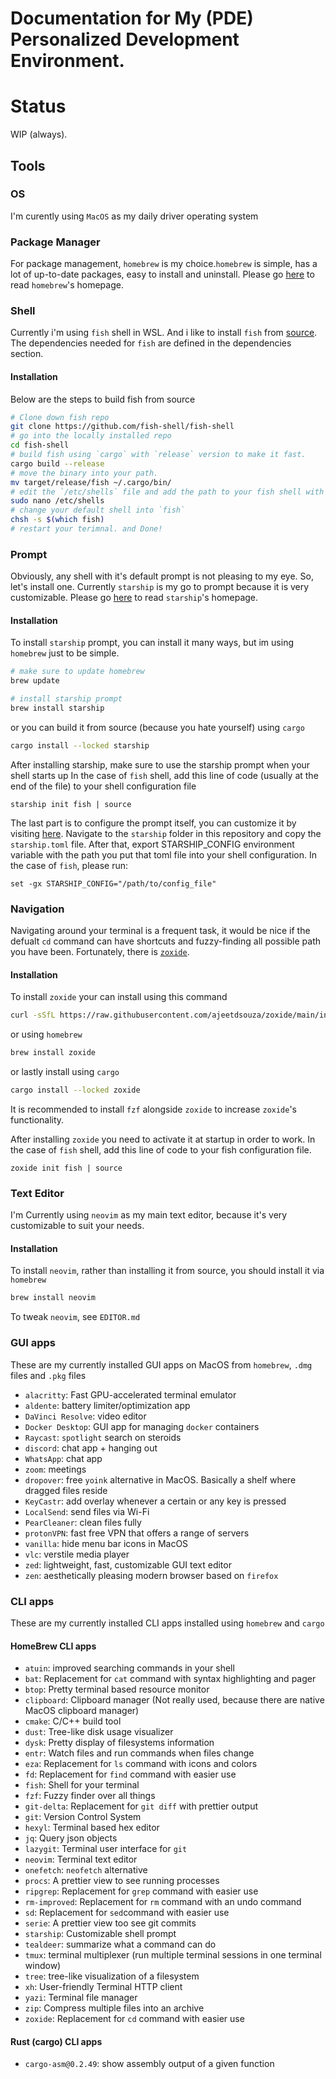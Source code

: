 # Documentation for My (PDE) Personalized Development Environment. 

# Status
WIP (always).

## Tools 

### OS 
I'm curently using `MacOS` as my daily driver operating system 

### Package Manager
For package management, `homebrew` is my choice.`homebrew` is simple, has a lot of up-to-date packages, easy to install and uninstall.
Please go [here](https://brew.sh/) to read `homebrew`'s homepage.


### Shell

Currently i'm using `fish` shell in WSL. And i like to install `fish` from [source](https://github.com/fish-shell/fish-shell).
The dependencies needed for `fish` are defined in the dependencies section.

#### Installation
Below are the steps to build fish from source

```sh
# Clone down fish repo
git clone https://github.com/fish-shell/fish-shell
# go into the locally installed repo
cd fish-shell
# build fish using `cargo` with `release` version to make it fast.
cargo build --release
# move the binary into your path.
mv target/release/fish ~/.cargo/bin/
# edit the `/etc/shells` file and add the path to your fish shell with your editor of choice
sudo nano /etc/shells 
# change your default shell into `fish` 
chsh -s $(which fish)
# restart your terimnal. and Done!
```


### Prompt

Obviously, any shell with it's default prompt is not pleasing to my eye. So, let's install one. Currently `starship` is my go to prompt
because it is very customizable. Please go [here](https://starship.rs/) to read `starship`'s homepage.

#### Installation
To install `starship` prompt, you can install it many ways, but im using `homebrew` just to be simple.
```sh
# make sure to update homebrew
brew update

# install starship prompt 
brew install starship
```

or you can build it from source (because you hate yourself) using `cargo`

```sh
cargo install --locked starship
```

After installing starship, make sure to use the starship prompt when your shell starts up
In the case of `fish` shell, add this line of code (usually at the end of the file) to your shell configuration file

```fish
starship init fish | source
```

The last part is to configure the prompt itself, you can customize it by visiting [here](https://starship.rs/config/).
Navigate to the `starship` folder in this repository and copy the `starship.toml` file. After that, export STARSHIP_CONFIG
environment variable with the path you put that toml file into your shell configuration. In the case of `fish`, please run:

```fish
set -gx STARSHIP_CONFIG="/path/to/config_file"
```
### Navigation
Navigating around your terminal is a frequent task, it would be nice if the defualt `cd` command can have shortcuts and 
fuzzy-finding all possible path you have been. Fortunately, there is [`zoxide`](https://github.com/ajeetdsouza/zoxide).

#### Installation
To install `zoxide` your can install using this command 

```sh
curl -sSfL https://raw.githubusercontent.com/ajeetdsouza/zoxide/main/install.sh | sh
```

or using `homebrew`

```sh
brew install zoxide
```

or lastly install using `cargo`

```sh
cargo install --locked zoxide
```
It is recommended to install `fzf` alongside `zoxide` to increase `zoxide`'s functionality.

After installing `zoxide` you need to activate it at startup in order to work. In the case of `fish` shell, add this line of code
to your fish configuration file.

```fish
zoxide init fish | source
```

### Text Editor
I'm Currently using `neovim` as my main text editor, because it's very customizable to suit your needs.

#### Installation
To install `neovim`, rather than installing it from source, you should install it via `homebrew`
```sh
brew install neovim
```

To tweak `neovim`, see `EDITOR.md`

### GUI apps

These are my currently installed GUI apps on MacOS from `homebrew`, `.dmg` files and `.pkg` files 

- `alacritty`: Fast GPU-accelerated terminal emulator 
- `aldente`: battery limiter/optimization app
- `DaVinci Resolve`: video editor
- `Docker Desktop`: GUI app for managing `docker` containers
- `Raycast`: `spotlight` search on steroids
- `discord`: chat app + hanging out
- `WhatsApp`: chat app
- `zoom`: meetings 
- `dropover`: free `yoink` alternative in MacOS. Basically a shelf where dragged files reside
- `KeyCastr`: add overlay whenever a certain or any key is pressed
- `LocalSend`: send files via Wi-Fi 
- `PearCleaner`: clean files fully
- `protonVPN`: fast free VPN that offers a range of servers
- `vanilla`: hide menu bar icons in MacOS
- `vlc`: verstile media player
- `zed`: lightweight, fast, customizable GUI text editor
- `zen`: aesthetically pleasing modern browser based on `firefox`

### CLI apps

These are my currently installed CLI apps installed using `homebrew` and `cargo`

#### HomeBrew CLI apps
- `atuin`: improved searching commands in your shell
- `bat`: Replacement for `cat` command with syntax highlighting and pager
- `btop`: Pretty terminal based resource monitor 
- `clipboard`: Clipboard manager (Not really used, because there are native MacOS clipboard manager)
- `cmake`: C/C++ build tool
- `dust`: Tree-like disk usage visualizer
- `dysk`: Pretty display of filesystems information
- `entr`: Watch files and run commands when files change
- `eza`: Replacement for `ls` command with icons and colors
- `fd`: Replacement for `find` command with easier use
- `fish`: Shell for your terminal
- `fzf`: Fuzzy finder over all things
- `git-delta`: Replacement for `git diff` with prettier output
- `git`: Version Control System
- `hexyl`: Terminal based hex editor
- `jq`: Query json objects
- `lazygit`: Terminal user interface for `git`
- `neovim`: Terminal text editor
- `onefetch`: `neofetch` alternative
- `procs`: A prettier view to see running processes 
- `ripgrep`: Replacement for `grep` command with easier use
- `rm-improved`: Replacement for `rm` command with an undo command
- `sd`: Replacement for `sed`command with easier use
- `serie`: A prettier view too see git commits 
- `starship`: Customizable shell prompt
- `tealdeer`: summarize what a command can do
- `tmux`: terminal multiplexer (run multiple terminal sessions in one terminal window)
- `tree`: tree-like visualization of a filesystem
- `xh`: User-friendly Terminal HTTP client
- `yazi`: Terminal file manager
- `zip`: Compress multiple files into an archive 
- `zoxide`: Replacement for `cd` command with easier use

#### Rust (cargo) CLI apps
- `cargo-asm@0.2.49`: show assembly output of a given function
